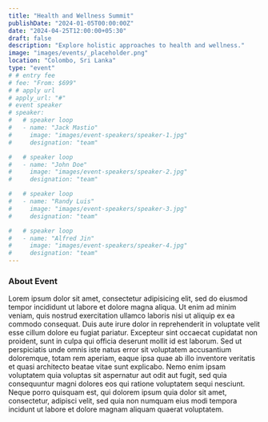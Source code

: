 ```yaml
---
title: "Health and Wellness Summit"
publishDate: "2024-01-05T00:00:00Z"
date: "2024-04-25T12:00:00+05:30"
draft: false
description: "Explore holistic approaches to health and wellness."
image: "images/events/_placeholder.png"
location: "Colombo, Sri Lanka"
type: "event"
# # entry fee
# fee: "From: $699"
# # apply url
# apply_url: "#"
# event speaker
# speaker:
#   # speaker loop
#   - name: "Jack Mastio"
#     image: "images/event-speakers/speaker-1.jpg"
#     designation: "team"

#   # speaker loop
#   - name: "John Doe"
#     image: "images/event-speakers/speaker-2.jpg"
#     designation: "team"

#   # speaker loop
#   - name: "Randy Luis"
#     image: "images/event-speakers/speaker-3.jpg"
#     designation: "team"

#   # speaker loop
#   - name: "Alfred Jin"
#     image: "images/event-speakers/speaker-4.jpg"
#     designation: "team"
---
```


### About Event

Lorem ipsum dolor sit amet, consectetur adipisicing elit, sed do eiusmod tempor incididunt ut labore et dolore magna aliqua. Ut enim ad minim veniam, quis nostrud exercitation ullamco laboris nisi ut aliquip ex ea commodo consequat. Duis aute irure dolor in reprehenderit in voluptate velit esse cillum dolore eu fugiat pariatur. Excepteur sint occaecat cupidatat non proident, sunt in culpa qui officia deserunt mollit id est laborum. Sed ut perspiciatis unde omnis iste natus error sit voluptatem accusantium doloremque, totam rem aperiam, eaque ipsa quae ab illo inventore veritatis et quasi architecto beatae vitae sunt explicabo. Nemo enim ipsam voluptatem quia voluptas sit aspernatur aut odit aut fugit, sed quia consequuntur magni dolores eos qui ratione voluptatem sequi nesciunt. Neque porro quisquam est, qui dolorem ipsum quia dolor sit amet, consectetur, adipisci velit, sed quia non numquam eius modi tempora incidunt ut labore et dolore magnam aliquam quaerat voluptatem.

